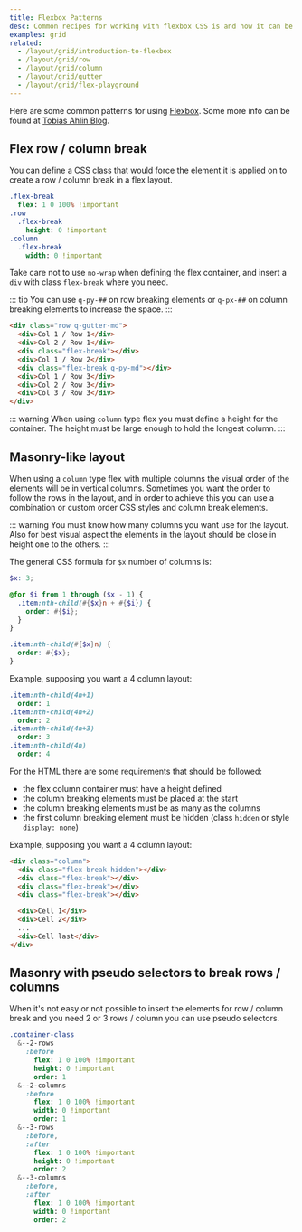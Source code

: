 ```yaml
---
title: Flexbox Patterns
desc: Common recipes for working with flexbox CSS is and how it can be used in a Quasar App.
examples: grid
related:
  - /layout/grid/introduction-to-flexbox
  - /layout/grid/row
  - /layout/grid/column
  - /layout/grid/gutter
  - /layout/grid/flex-playground
---
```


Here are some common patterns for using [Flexbox](https://css-tricks.com/snippets/css/a-guide-to-flexbox/). Some more info can be found at [Tobias Ahlin Blog](https://tobiasahlin.com/blog/).

## Flex row / column break

You can define a CSS class that would force the element it is applied on to create a row / column break in a flex layout.

```sass
.flex-break
  flex: 1 0 100% !important
.row
  .flex-break
    height: 0 !important
.column
  .flex-break
    width: 0 !important
```

Take care not to use `no-wrap` when defining the flex container, and insert a `div` with class `flex-break` where you need.

::: tip
You can use `q-py-##` on row breaking elements or `q-px-##` on column breaking elements to increase the space.
:::

```html
<div class="row q-gutter-md">
  <div>Col 1 / Row 1</div>
  <div>Col 2 / Row 1</div>
  <div class="flex-break"></div>
  <div>Col 1 / Row 2</div>
  <div class="flex-break q-py-md"></div>
  <div>Col 1 / Row 3</div>
  <div>Col 2 / Row 3</div>
  <div>Col 3 / Row 3</div>
</div>
```

<DocExample title="Row break" file="BreakRow" />

::: warning
When using `column` type flex you must define a height for the container. The height must be large enough to hold the longest column.
:::

<DocExample title="Column break" file="BreakColumn" />

## Masonry-like layout

When using a `column` type flex with multiple columns the visual order of the elements will be in vertical columns. Sometimes you want the order to follow the rows in the layout, and in order to achieve this you can use a combination or custom order CSS styles and column break elements.

::: warning
You must know how many columns you want use for the layout. Also for best visual aspect the elements in the layout should be close in height one to the others.
:::

The general CSS formula for `$x` number of columns is:

```scss
$x: 3;

@for $i from 1 through ($x - 1) {
  .item:nth-child(#{$x}n + #{$i}) {
    order: #{$i};
  }
}

.item:nth-child(#{$x}n) {
  order: #{$x};
}
```

Example, supposing you want a 4 column layout:

```sass
.item:nth-child(4n+1)
  order: 1
.item:nth-child(4n+2)
  order: 2
.item:nth-child(4n+3)
  order: 3
.item:nth-child(4n)
  order: 4
```

For the HTML there are some requirements that should be followed:

- the flex column container must have a height defined
- the column breaking elements must be placed at the start
- the column breaking elements must be as many as the columns
- the first column breaking element must be hidden (class `hidden` or style `display: none`)

Example, supposing you want a 4 column layout:

```html
<div class="column">
  <div class="flex-break hidden"></div>
  <div class="flex-break"></div>
  <div class="flex-break"></div>
  <div class="flex-break"></div>

  <div>Cell 1</div>
  <div>Cell 2</div>
  ...
  <div>Cell last</div>
</div>
```

<DocExample title="Masonry" file="Masonry" />

## Masonry with pseudo selectors to break rows / columns

When it's not easy or not possible to insert the elements for row / column break and you need 2 or 3 rows / column you can use pseudo selectors.

```sass
.container-class
  &--2-rows
    :before
      flex: 1 0 100% !important
      height: 0 !important
      order: 1
  &--2-columns
    :before
      flex: 1 0 100% !important
      width: 0 !important
      order: 1
  &--3-rows
    :before,
    :after
      flex: 1 0 100% !important
      height: 0 !important
      order: 2
  &--3-columns
    :before,
    :after
      flex: 1 0 100% !important
      width: 0 !important
      order: 2
```

<DocExample title="Masonry like table grid" file="MasonryTableGrid" />
